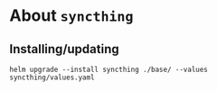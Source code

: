 About `syncthing`
===

Installing/updating
---

```shell
helm upgrade --install syncthing ./base/ --values syncthing/values.yaml
```

